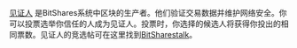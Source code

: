 [见证人](introduction/witness) 是BitShares系统中区块的生产者。他们验证交易数据并维护网络安全。你可以投票选举你信任的人成为见证人。投票时，你选择的候选人将获得你投出的相同票数。见证人的竞选帖可在这里找到[BitSharestalk](https://bitsharestalk.org/index.php/board,61.0.html)。